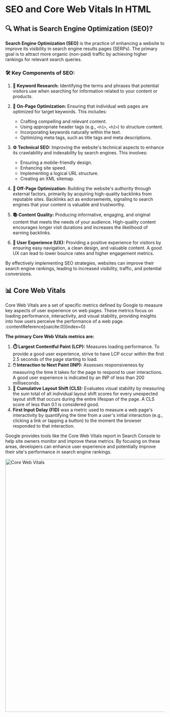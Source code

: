 # SEO and Core Web Vitals In HTML

## 🔍 What is Search Engine Optimization (SEO)?

**Search Engine Optimization (SEO)** is the practice of enhancing a website to improve its visibility in search engine results pages (SERPs). The primary goal is to attract more organic (non-paid) traffic by achieving higher rankings for relevant search queries.

### 🛠️ Key Components of SEO:

1. **🔑 Keyword Research:** Identifying the terms and phrases that potential visitors use when searching for information related to your content or products.

2. **📝 On-Page Optimization:** Ensuring that individual web pages are optimized for target keywords. This includes:
   - Crafting compelling and relevant content.
   - Using appropriate header tags (e.g., `<h1>`, `<h2>`) to structure content.
   - Incorporating keywords naturally within the text.
   - Optimizing meta tags, such as title tags and meta descriptions.

3. **⚙️ Technical SEO:** Improving the website's technical aspects to enhance its crawlability and indexability by search engines. This involves:
   - Ensuring a mobile-friendly design.
   - Enhancing site speed.
   - Implementing a logical URL structure.
   - Creating an XML sitemap.

4. **🔗 Off-Page Optimization:** Building the website's authority through external factors, primarily by acquiring high-quality backlinks from reputable sites. Backlinks act as endorsements, signaling to search engines that your content is valuable and trustworthy.

5. **📚 Content Quality:** Producing informative, engaging, and original content that meets the needs of your audience. High-quality content encourages longer visit durations and increases the likelihood of earning backlinks.

6. **👥 User Experience (UX):** Providing a positive experience for visitors by ensuring easy navigation, a clean design, and valuable content. A good UX can lead to lower bounce rates and higher engagement metrics.

By effectively implementing SEO strategies, websites can improve their search engine rankings, leading to increased visibility, traffic, and potential conversions.

## 📊 Core Web Vitals

Core Web Vitals are a set of specific metrics defined by Google to measure key aspects of user experience on web pages. These metrics focus on loading performance, interactivity, and visual stability, providing insights into how users perceive the performance of a web page. :contentReference[oaicite:0]{index=0}

**The primary Core Web Vitals metrics are:**

1. **⏱️ Largest Contentful Paint (LCP):** Measures loading performance. To provide a good user experience, strive to have LCP occur within the first 2.5 seconds of the page starting to load. 
2. **🖱️ Interaction to Next Paint (INP):** Assesses responsiveness by measuring the time it takes for the page to respond to user interactions. A good user experience is indicated by an INP of less than 200 milliseconds.
3. **📐 Cumulative Layout Shift (CLS):** Evaluates visual stability by measuring the sum total of all individual layout shift scores for every unexpected layout shift that occurs during the entire lifespan of the page. A CLS score of less than 0.1 is considered good.
4. **First Input Delay (FID)** was a metric used to measure a web page's interactivity by quantifying the time from a user's initial interaction (e.g., clicking a link or tapping a button) to the moment the browser responded to that interaction.

Google provides tools like the Core Web Vitals report in Search Console to help site owners monitor and improve these metrics. By focusing on these areas, developers can enhance user experience and potentially improve their site's performance in search engine rankings. 

<img src="https://addyosmani.com/assets/images/core-web-vitals-addy.png" alt="Core Web Vitals" style="width: 800px; margin-left: auto; margin-right = auto;">